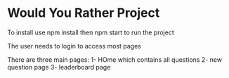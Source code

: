 # Would You Rather Project

To install use npm install then npm start to run the project

The user needs to login to access most pages

There are three main pages:
1- HOme which contains all questions
2- new question page
3- leaderboard page